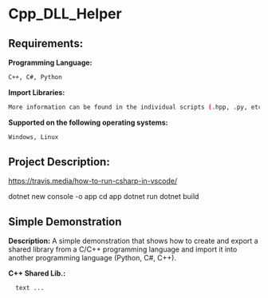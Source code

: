 # Cpp_DLL_Helper

## Requirements:

**Programming Language:**

```bash
C++, C#, Python
```

**Import Libraries:**
```bash
More information can be found in the individual scripts (.hpp, .py, etc.)
```

**Supported on the following operating systems:**
```bash
Windows, Linux
```

## Project Description:

https://travis.media/how-to-run-csharp-in-vscode/

dotnet new console -o app
cd app
dotnet run
dotnet build

## Simple Demonstration

**Description:**
A simple demonstration that shows how to create and export a shared library from a C/C++ programming language and import it into another programming language (Python, C#, C++).

**C++ Shared Lib.:**
```bash 
  text ...
```
